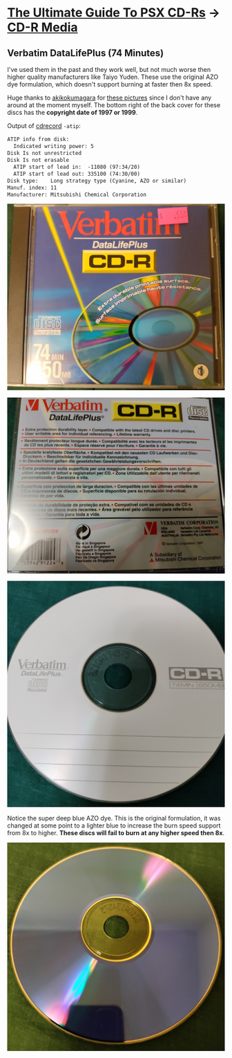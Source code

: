 # [The Ultimate Guide To PSX CD-Rs](readme.md) -> [CD-R Media](readme.md#cd-r-media)

## Verbatim DataLifePlus (74 Minutes)

I've used them in the past and they work well, but not much worse then higher quality manufacturers like Taiyo Yuden. These use the original AZO dye formulation, which doesn't support burning at faster then 8x speed.

Huge thanks to [akikokumagara](https://gbatemp.net/members/akikokumagara.410237/) for [these pictures](https://gbatemp.net/threads/do-modern-burners-cds-make-lower-quality-ps1-backups.628708/page-3#post-10223678) since I don't have any around at the moment myself. The bottom right of the back cover for these discs has the **copyright date of 1997 or 1999**.

Output of [cdrecord](https://cdrtools.sourceforge.net/private/cdrecord.html) `-atip`:

    ATIP info from disk:
      Indicated writing power: 5
    Disk Is not unrestricted
    Disk Is not erasable
      ATIP start of lead in:  -11080 (97:34/20)
      ATIP start of lead out: 335100 (74:30/00)
    Disk type:    Long strategy type (Cyanine, AZO or similar)
    Manuf. index: 11
    Manufacturer: Mitsubishi Chemical Corporation

![verbatim-data-life-plus-74min-1](images/verbatim-data-life-plus-74min-1.jpg)

![verbatim-data-life-plus-74min-2](images/verbatim-data-life-plus-74min-2.jpg)

![verbatim-data-life-plus-74min-3](images/verbatim-data-life-plus-74min-3.jpg)

Notice the super deep blue AZO dye. This is the original formulation, it was changed at some point to a lighter blue to increase the burn speed support from 8x to higher. **These discs will fail to burn at any higher speed then 8x**.

![verbatim-data-life-plus-74min-4](images/verbatim-data-life-plus-74min-4.jpg)